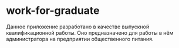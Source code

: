 # work-for-graduate
Данное приложение разработано в качестве выпускной квалификационной работы. Оно предназначено для работы в нём администратора на предприятии общественного питания.
